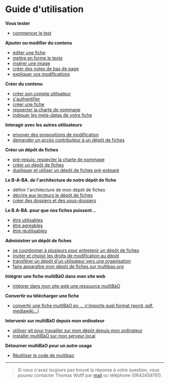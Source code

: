 # Guide d'utilisation

**Vous tester**

* [commencer le test](http://multibao.org/multibao/documentation/test)

**Ajouter ou modifier du contenu**

* [éditer une fiche](/fiches/editer_fiche.md)
* [mettre en forme le texte](http://multibao.org/multibao/documentation/fiches/mise_forme_texte.md)
* [insérer une image](/fiches/inserer_image.md)
* [créer des notes de bas de page](http://multibao.org/multibao/documentation/fiches/notes_pied_page.md)
* [expliquer vos modifications](http://multibao.org/multibao/documentation/fiches/commenter_modification_ajout.md)

**Créer du contenu**

* [créer son compte utilisateur](http://multibao.org/multibao/documentation/fiches/creer_compte.md)
* [s'authentifier](http://www.multibao.org/multibao/documentation/fiches/authentification.md)
* [créer une fiche](http://multibao.org/multibao/documentation/fiches/creer_fiche_multibao.md)
* [respecter la charte de nommage](http://multibao.org/multibao/documentation/fiches/charte_de_nommage.md)
* [indiquer les meta-datas de votre fiche](http://www.multibao.org/multibao/documentation/fiches/metadatas.md)

**Interagir avec les autres utilisateurs**

* [envoyer des propositions de modification](http://www.multibao.org/multibao/documentation/fiches/proposer_modification.md)
* [demander un accès contributeur à un dépôt de fiches](http://www.multibao.org/multibao/documentation/fiches/demander_acces_contributeur.md)

**Créer un dépôt de fiches**

* [pré-requis: respecter la charte de nommage](http://multibao.org/multibao/documentation/fiches/charte_de_nommage.md)
* [créer un dépôt de fiches](http://multibao.org/multibao/documentation/fiches/creer_depot_fiches.md)
* [dupliquer et utiliser un dépôt de fiches pré-préparé](https://github.com/multibao/modele_de_depot)

**Le B-A-BA. de l'architecture de notre dépôt de fiche**

* définir l'architecture de mon dépôt de fiches
* [décrire aux lecteurs le dépôt de fiches](http://multibao.org/multibao/documentation/fiches/decrire_depot.md)
* [créer des dossiers et des sous-dossiers](http://multibao.org/multibao/documentation/fiches/creer_dossiers.md)

**Le B.A-BA. pour que nos fiches puissent...**

* [être utilisables](http://www.multibao.org/multibao/documentation/fiches/fiches_utiles.md)
* [être agréables](http://www.multibao.org/multibao/documentation/fiches/fiches_agreables.md)
* [être réutilisables](http://www.multibao.org/multibao/documentation/fiches/fiches_reutilisables.md)

**Administrer un dépôt de fiches**

* [se coordonner à plusieurs pour entretenir un dépôt de fiches](http://multibao.org/multibao/documentation/fiches/choisir_ses_collaborateurs.md)
* [inviter et choisir les droits de modification au dépôt](http://multibao.org/multibao/documentation/fiches/gerer_droits_depot.md)
* [transférer un dépôt d'un utilisateur vers une organisation](http://www.multibao.org/multibao/documentation/fiches/transferer_depot.md)
* [faire apparaître mon dépôt de fiches sur multibao.org](http://multibao.org/multibao/documentation/fiches/connecter_depot_multibao.md)

**Intégrer une fiche multiBàO dans mon site web**

* [intégrer dans mon site web une ressource multiBàO](http://www.multibao.org/multibao/documentation/fiches/integrer_fiche_site.md)

**Convertir ou télécharger une fiche**

* [convertir une fiche multiBàO en ... n'importe quel format (word, pdf, mediawiki...)](http://www.multibao.org/multibao/documentation/fiches/telecharger_fiche.md)

**Intervenir sur multiBàO depuis mon ordinateur**

* [utiliser git pour travailler sur mon dépôt depuis mon ordinateur](http://rogerdudler.github.io/git-guide/index.fr.html)
* [installer multiBàO sur mon serveur local](https://github.com/multibao/site)

**Détourner multiBàO pour un autre usage**

* [Réutiliser le code de multibao](https://github.com/multibao/site)

---

> Si vous n'avez toujours pas trouvé la réponse à votre question, vous pouvez contacter Thomas Wolff par [mail](mailto:thomas.wolff@cpcoop.fr) ou téléphone (0642459781).
